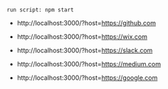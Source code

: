 ###
```
run script: npm start
```

- http://localhost:3000/?host=https://github.com

- http://localhost:3000/?host=https://wix.com

- http://localhost:3000/?host=https://slack.com

- http://localhost:3000/?host=https://medium.com

- http://localhost:3000/?host=https://google.com
